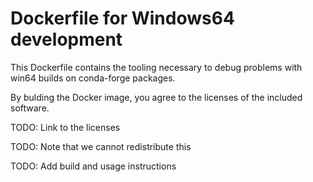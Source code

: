 Dockerfile for Windows64 development
====================================

This Dockerfile contains the tooling necessary to debug problems with win64
builds on conda-forge packages.

By bulding the Docker image, you agree to the licenses of the included
software.

TODO: Link to the licenses

TODO: Note that we cannot redistribute this

TODO: Add build and usage instructions
